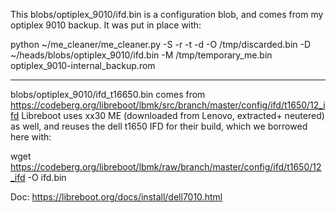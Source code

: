 This blobs/optiplex_9010/ifd.bin is a configuration blob, and comes from my optiplex 9010 backup.
It was put in place with:

python ~/me_cleaner/me_cleaner.py -S -r -t -d -O /tmp/discarded.bin -D ~/heads/blobs/optiplex_9010/ifd.bin -M /tmp/temporary_me.bin optiplex_9010-internal_backup.rom

----

blobs/optiplex_9010/ifd_t16650.bin comes from https://codeberg.org/libreboot/lbmk/src/branch/master/config/ifd/t1650/12_ifd
Libreboot uses xx30 ME (downloaded from Lenovo, extracted+ neutered) as well, and reuses the dell t1650 IFD for their build, which we borrowed here with:

wget https://codeberg.org/libreboot/lbmk/raw/branch/master/config/ifd/t1650/12_ifd -O ifd.bin

Doc: https://libreboot.org/docs/install/dell7010.html
